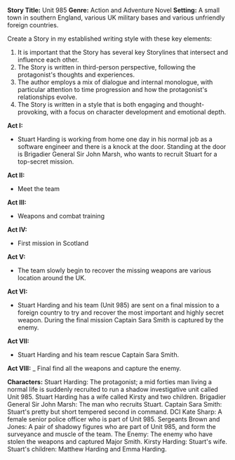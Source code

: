 **Story Title:** Unit 985
**Genre:** Action and Adventure Novel
**Setting:** A small town in southern England, various UK military bases and various unfriendly foreign countries.

Create a Story in my established writing style with these key elements:
1. It is important that the Story has several key Storylines that intersect and influence each other.
2. The Story is written in third-person perspective, following the protagonist's thoughts and experiences.
3. The author employs a mix of dialogue and internal monologue, with particular attention to time progression and how the protagonist's relationships evolve.
4. The Story is written in a style that is both engaging and thought-provoking, with a focus on character development and emotional depth.

**Act I:**
- Stuart Harding is working from home one day in his normal job as a software engineer and there is a knock at the door. Standing at the door is Brigadier General Sir John Marsh, who wants to recruit Stuart for a top-secret mission.

**Act II:**
- Meet the team

**Act III:**
- Weapons and combat training

**Act IV:**
- First mission in Scotland

**Act V:**
- The team slowly begin to recover the missing weapons are various location around the UK.

**Act VI:**
- Stuart Harding and his team (Unit 985) are sent on a final mission to a foreign country to try and recover the most important and highly secret weapon. During the final mission Captain Sara Smith is captured by the enemy. 

**Act VII:**
- Stuart Harding and his team rescue Captain Sara Smith.

**Act VIII:**
_ Final find all the weapons and capture the enemy.

**Characters:**
Stuart Harding: The protagonist; a mid forties man living a normal life is suddenly recruited to run a shadow investigative unit called Unit 985. Stuart Harding has a wife called Kirsty and two children.
Brigadier General Sir John Marsh: The man who recruits Stuart.
Captain Sara Smith: Stuart's pretty but short tempered second in command.
DCI Kate Sharp: A female senior police officer who is part of Unit 985.
Sergeants Brown and Jones: A pair of shadowy figures who are part of Unit 985, and form the surveyance and muscle of the team.
The Enemy: The enemy who have stolen the weapons and captured Major Smith.
Kirsty Harding: Stuart's wife.
Stuart's children: Matthew Harding and Emma Harding.
